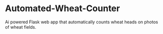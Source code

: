 # Automated-Wheat-Counter
Ai powered Flask web app that automatically counts wheat heads on photos of wheat fields.
